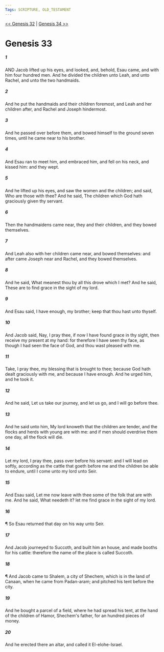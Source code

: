 ```yaml
---
Tags: SCRIPTURE, OLD_TESTAMENT
---
```


[<< Genesis 32](OLD_TESTAMENT/01_Genesis/Genesis_32.md) | [Genesis 34 >>](OLD_TESTAMENT/01_Genesis/Genesis_34.md)

# Genesis 33

##### 1
 AND Jacob lifted up his eyes, and looked, and, behold, Esau came, and with him four hundred men.  And he divided the children unto Leah, and unto Rachel, and unto the two handmaids.
##### 2
 And he put the handmaids and their children foremost, and Leah and her children after, and Rachel and Joseph hindermost.
##### 3
 And he passed over before them, and bowed himself to the ground seven times, until he came near to his brother.
##### 4
 And Esau ran to meet him, and embraced him, and fell on his neck, and kissed him: and they wept.
##### 5
 And he lifted up his eyes, and saw the women and the children; and said, Who are those with thee?  And he said, The children which God hath graciously given thy servant.
##### 6
 Then the handmaidens came near, they and their children, and they bowed themselves.
##### 7
 And Leah also with her children came near, and bowed themselves: and after came Joseph near and Rachel, and they bowed themselves.
##### 8
 And he said, What meanest thou by all this drove which I met?  And he said, These are to find grace in the sight of my lord.
##### 9
 And Esau said, I have enough, my brother; keep that thou hast unto thyself.
##### 10
 And Jacob said, Nay, I pray thee, if now I have found grace in thy sight, then receive my present at my hand: for therefore I have seen thy face, as though I had seen the face of God, and thou wast pleased with me.
##### 11
 Take, I pray thee, my blessing that is brought to thee; because God hath dealt graciously with me, and because I have enough.  And he urged him, and he took it.
##### 12
 And he said, Let us take our journey, and let us go, and I will go before thee.
##### 13
 And he said unto him, My lord knoweth that the children are tender, and the flocks and herds with young are with me: and if men should overdrive them one day, all the flock will die.
##### 14
 Let my lord, I pray thee, pass over before his servant: and I will lead on softly, according as the cattle that goeth before me and the children be able to endure, until I come unto my lord unto Seir.
##### 15
 And Esau said, Let me now leave with thee some of the folk that are with me.  And he said, What needeth it?  let me find grace in the sight of my lord.
##### 16
 ¶ So Esau returned that day on his way unto Seir.
##### 17
 And Jacob journeyed to Succoth, and built him an house, and made booths for his cattle: therefore the name of the place is called Succoth.
##### 18
 ¶ And Jacob came to Shalem, a city of Shechem, which is in the land of Canaan, when he came from Padan-aram; and pitched his tent before the city.
##### 19
 And he bought a parcel of a field, where he had spread his tent, at the hand of the children of Hamor, Shechem's father, for an hundred pieces of money.
##### 20
 And he erected there an altar, and called it El-elohe-Israel.
